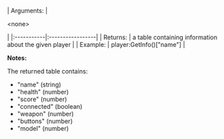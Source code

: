 | Arguments: | 

&lt;none&gt;

 |
|:-----------|:-----------------|
| Returns: | a table containing information about the given player |
| Example: | player:GetInfo()["name"] |

**Notes:**

The returned table contains:

  * "name" (string)
  * "health" (number)
  * "score" (number)
  * "connected" (boolean)
  * "weapon" (number)
  * "buttons" (number)
  * "model" (number)